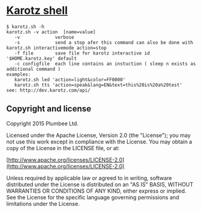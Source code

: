 # [Karotz shell](https://github.com/plumbee/kartoz-shell)



```
$ karotz.sh -h
karotz.sh -v action  [name=value]
   -v             verbose
   -s             send a stop afer this command can also be done with karotz.sh interactivemode action=stop
   -f file        save file for karotz interactive id '$HOME.karotz.key' default
   -c configfile  each line contains an instuction ( sleep n exists as additional command )
examples: 
   karotz.sh led 'action=light&color=FF0000'
   karotz.sh tts 'action=speak&lang=EN&text=this%20is%20a%20test'
see: http://dev.karotz.com/api/
````



## Copyright and license

Copyright 2015 Plumbee Ltd.

Licensed under the Apache License, Version 2.0 (the "License");
you may not use this work except in compliance with the License.
You may obtain a copy of the License in the LICENSE file, or at:

  [http://www.apache.org/licenses/LICENSE-2.0](http://www.apache.org/licenses/LICENSE-2.0)

Unless required by applicable law or agreed to in writing, software
distributed under the License is distributed on an "AS IS" BASIS,
WITHOUT WARRANTIES OR CONDITIONS OF ANY KIND, either express or implied.
See the License for the specific language governing permissions and
limitations under the License.

